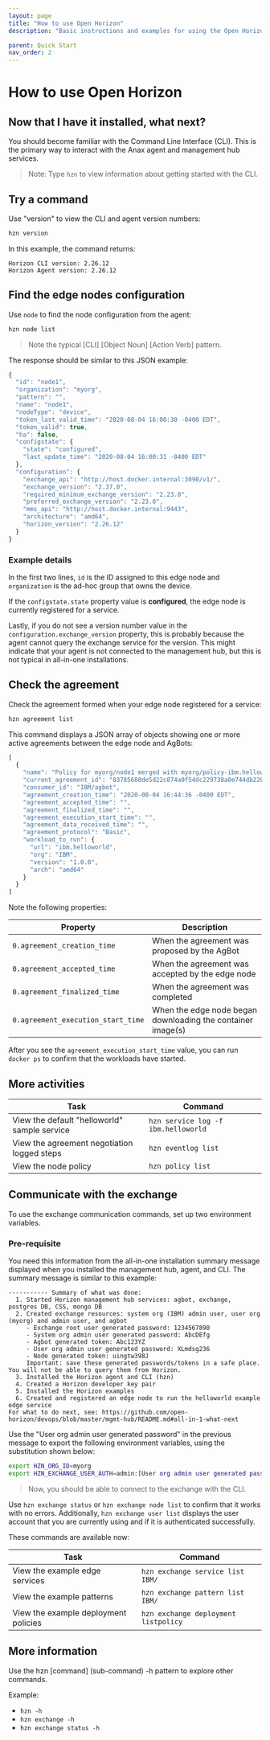 ```yaml
---
layout: page
title: "How to use Open Horizon"
description: "Basic instructions and examples for using the Open Horizon projects CLI"

parent: Quick Start
nav_order: 2
---
```


# How to use Open Horizon

## Now that I have it installed, what next?

You should become familiar with the Command Line Interface (CLI). This is the primary way to interact with the Anax agent and management hub services.

> Note: Type `hzn` to view information about getting started with the CLI.

## Try a command

Use "version" to view the CLI and agent version numbers:

```bash
hzn version
```

In this example, the command returns:

```text
Horizon CLI version: 2.26.12
Horizon Agent version: 2.26.12
```

## Find the edge nodes configuration

Use `node` to find the node configuration from the agent:

```bash
hzn node list
```

> Note the typical [CLI] [Object Noun] [Action Verb] pattern.

The response should be similar to this JSON example:

```javascript
{
  "id": "node1",
  "organization": "myorg",
  "pattern": "",
  "name": "node1",
  "nodeType": "device",
  "token_last_valid_time": "2020-08-04 16:00:30 -0400 EDT",
  "token_valid": true,
  "ha": false,
  "configstate": {
    "state": "configured",
    "last_update_time": "2020-08-04 16:00:31 -0400 EDT"
  },
  "configuration": {
    "exchange_api": "http://host.docker.internal:3090/v1/",
    "exchange_version": "2.37.0",
    "required_minimum_exchange_version": "2.23.0",
    "preferred_exchange_version": "2.23.0",
    "mms_api": "http://host.docker.internal:9443",
    "architecture": "amd64",
    "horizon_version": "2.26.12"
  }
}
```

### Example details

In the first two lines, `id` is the ID assigned to this edge node and `organization` is the ad-hoc group that owns the device.

If the `configstate.state` property value is **configured**, the edge node is currently registered for a service.

Lastly, if you do not see a version number value in the `configuration.exchange_version` property, this is probably because the agent cannot query the exchange service for the version. This might indicate that your agent is not connected to the management hub, but this is not typical in all-in-one installations.

## Check the agreement

Check the agreement formed when your edge node registered for a service:

```bash
hzn agreement list
```

This command displays a JSON array of objects showing one or more active agreements between the edge node and AgBots:

```javascript
[
  {
    "name": "Policy for myorg/node1 merged with myorg/policy-ibm.helloworld_1.0.0",
    "current_agreement_id": "83785680de5d22c874a0f54dc229738a0e744db22b2c0deeb320b9fdf0967138",
    "consumer_id": "IBM/agbot",
    "agreement_creation_time": "2020-08-04 16:44:36 -0400 EDT",
    "agreement_accepted_time": "",
    "agreement_finalized_time": "",
    "agreement_execution_start_time": "",
    "agreement_data_received_time": "",
    "agreement_protocol": "Basic",
    "workload_to_run": {
      "url": "ibm.helloworld",
      "org": "IBM",
      "version": "1.0.0",
      "arch": "amd64"
    }
  }
]
```

Note the following properties:

| Property | Description |
| --- | --- |
| `0.agreement_creation_time` | When the agreement was proposed by the AgBot |
| `0.agreement_accepted_time` | When the agreement was accepted by the edge node |
| `0.agreement_finalized_time` | When the agreement was completed |
| `0.agreement_execution_start_time` | When the edge node began downloading the container image(s) |

After you see the `agreement_execution_start_time` value, you can run `docker ps` to confirm that the workloads have started.

## More activities

| Task | Command |
| --- | --- |
| View the default "helloworld" sample service | `hzn service log -f ibm.helloworld` |
| View the agreement negotiation logged steps | `hzn eventlog list` |
| View the node policy | `hzn policy list` |

## Communicate with the exchange

To use the exchange communication commands, set up two environment variables.

### Pre-requisite

You need this information from the all-in-one installation summary message displayed when you installed the management hub, agent, and CLI.  The summary message is similar to this example:

```text
----------- Summary of what was done:
  1. Started Horizon management hub services: agbot, exchange, postgres DB, CSS, mongo DB
  2. Created exchange resources: system org (IBM) admin user, user org (myorg) and admin user, and agbot
     - Exchange root user generated password: 1234567890
     - System org admin user generated password: AbcDEfg
     - Agbot generated token: Abc123YZ
     - User org admin user generated password: XLmdsg236
     - Node generated token: uingtw398J
     Important: save these generated passwords/tokens in a safe place. You will not be able to query them from Horizon.
  3. Installed the Horizon agent and CLI (hzn)
  4. Created a Horizon developer key pair
  5. Installed the Horizon examples
  6. Created and registered an edge node to run the helloworld example edge service
For what to do next, see: https://github.com/open-horizon/devops/blob/master/mgmt-hub/README.md#all-in-1-what-next
```

Use the "User org admin user generated password" in the previous message to export the following environment variables, using the substitution shown below:

```bash
export HZN_ORG_ID=myorg
export HZN_EXCHANGE_USER_AUTH=admin:[User org admin user generated password]
```

> Now, you should be able to connect to the exchange with the CLI.

Use `hzn exchange status` or `hzn exchange node list` to confirm that it works with no errors. Additionally, `hzn exchange user list` displays the user account that you are currently using and if it is authenticated successfully.

These commands are available now:

| Task | Command |
| --- | --- |
| View the example edge services | `hzn exchange service list IBM/` |
| View the example patterns | `hzn exchange pattern list IBM/` |
| View the example deployment policies | `hzn exchange deployment listpolicy` |

## More information

Use the hzn [command] (sub-command) -h pattern to explore other commands.

Example:

* `hzn -h`
* `hzn exchange -h`
* `hzn exchange status -h`
